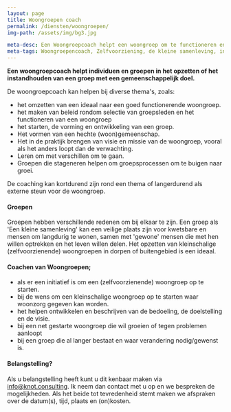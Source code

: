 ```yaml
---
layout: page
title: Woongroepen coach
permalink: /diensten/woongroepen/
img-path: /assets/img/bg3.jpg

meta-desc: Een Woongroepcoach helpt een woongroep om te functioneren en het leven met elkaar te leren leven in de dynamiek van een (woon)groep.
meta-tags: Woongroepencoach, Zelfvoorziening, de kleine samenleving, informatieoverdracht, ontwikkelfase, persoonlijke groei, emotionele problemen, enthousiasmeren, geestelijke groei, barrières overwinnen, sociaal maatschappelijk, mannengroepen, kampvuuravonden, conferenties, christelijk
---
```


**Een woongroepcoach helpt individuen en groepen in het opzetten of het instandhouden van een groep met een gemeenschappelijk doel.**  

De woongroepcoach kan helpen bij diverse thema's, zoals:

- het omzetten van een ideaal naar een goed functionerende woongroep.
- het maken van beleid rondom selectie van groepsleden en het functioneren van een woongroep
- het starten, de vorming en ontwikkeling van een groep.
- Het vormen van een hechte (woon)gemeenschap.
- Het in de praktijk brengen van visie en missie van de woongroep, vooral als het anders loopt dan de verwachting.
- Leren om met verschillen om te gaan.
- Groepen die stageneren helpen om groepsprocessen om te buigen naar groei.

De coaching kan kortdurend zijn rond een thema of langerdurend als externe steun voor de woongroep.

#### Groepen
Groepen hebben verschillende redenen om bij elkaar te zijn. 
Een groep als 'Een kleine samenleving' kan een veilige plaats zijn voor kwetsbare en mensen om langdurig te wonen, samen met 'gewone' mensen die met hen willen optrekken en het leven willen delen. 
Het opzetten van kleinschalige (zelfvoorzienende) woongroepen in dorpen of buitengebied is een ideaal.

#### Coachen van Woongroepen;

- als er een initiatief is om een (zelfvoorzienende) woongroep op te starten.
- bij de wens om een kleinschalige woongroep op te starten waar woonzorg gegeven kan worden.
- het helpen ontwikkelen en beschrijven van de bedoeling, de doelstelling en de visie.
- bij een net gestarte woongroep die wil groeien of tegen problemen aanloopt
- bij een groep die al langer bestaat en waar verandering nodig/gewenst is.


#### Belangstelling?
Als u belangstelling heeft kunt u dit kenbaar maken via info@knot.consulting.
Ik neem dan contact met u op en we bespreken de mogelijkheden. Als het beide tot tevredenheid stemt maken we afspraken over de  datum(s), tijd, plaats en (on)kosten.
